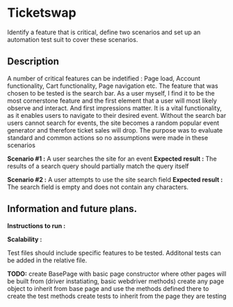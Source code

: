 # Ticketswap
Identify a feature that is critical, define two scenarios and set up an automation test suit to cover these scenarios.
 
## Description
A number of critical features can be indetified : Page load, Account functionality, Cart functionality, Page navigation etc.
The feature that was chosen to be tested is the search bar. 
As a user myself, I find it to be the most cornerstone feature and the first element that a user will most likely observe and interact. And first impressions matter.
It is a vital functionality, as it enables users to navigate to their desired event. 
Without the search bar users cannot search for events, the site becomes a random popular event generator and therefore ticket sales will drop.
The purpose was to evaluate standard and common actions so no assumptions were made in these scenarios

**Scenario #1 :** A user searches the site for an event
**Expected result :** The results of a search query should partially match the query itself

**Scenario #2 :** A user attempts to use the site search field
**Expected result :** The search field is empty and does not contain any characters.

## Information and future plans.

**Instructions to run :** 

**Scalability :** 

Test files should include specific features to be tested.
Additonal tests can be added in the relative file.

**TODO:** 
create BasePage with basic page constructor where other pages will be built from (driver instatiating, basic webdriver methods)
create any page object to inherit from base page and use the methods defined there to create the test methods
create tests to inherit from the page they are testing
